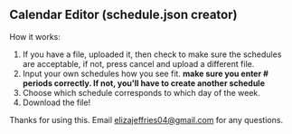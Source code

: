 ## Calendar Editor (schedule.json creator)
How it works:
1. If you have a file, uploaded it, then check to make sure the schedules are acceptable, if not, press cancel and upload a different file.
2. Input your own schedules how you see fit. **make sure you enter # periods correctly. If not, you'll have to create another schedule**
3. Choose which schedule corresponds to which day of the week.
4. Download the file!

Thanks for using this. Email elizajeffries04@gmail.com for any questions.
